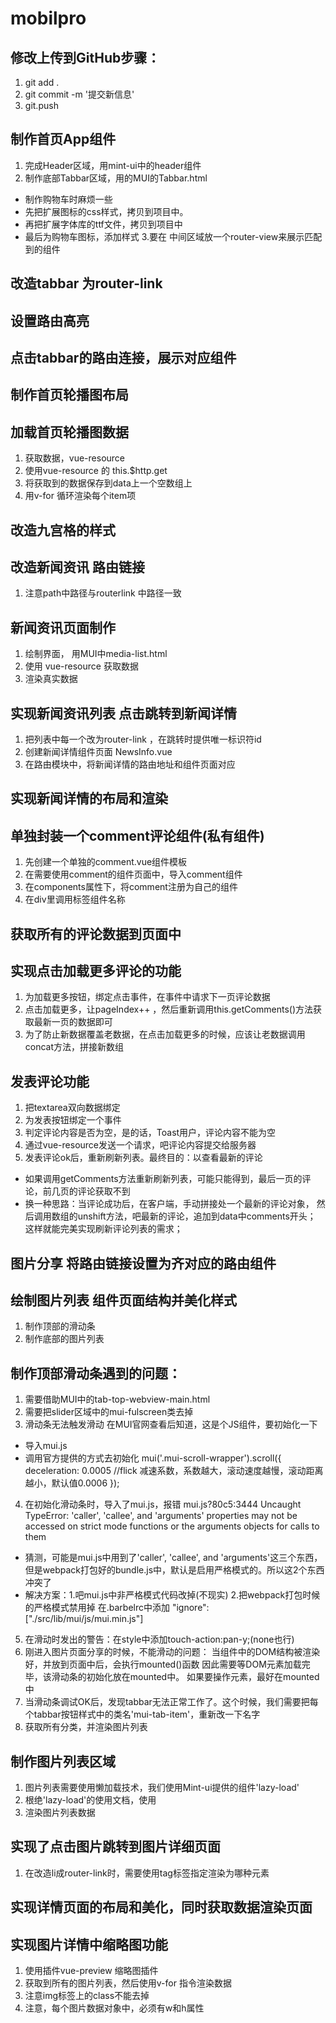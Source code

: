 # mobilpro
## 修改上传到GitHub步骤：
1. git add .
2. git commit -m '提交新信息'
3. git.push

## 制作首页App组件
1. 完成Header区域，用mint-ui中的header组件
2. 制作底部Tabbar区域，用的MUI的Tabbar.html
+ 制作购物车时麻烦一些
+ 先把扩展图标的css样式，拷贝到项目中。
+ 再把扩展字体库的ttf文件，拷贝到项目中
+ 最后为购物车图标，添加样式
3.要在 中间区域放一个router-view来展示匹配到的组件
## 改造tabbar 为router-link
## 设置路由高亮
## 点击tabbar的路由连接，展示对应组件
## 制作首页轮播图布局
## 加载首页轮播图数据
1. 获取数据，vue-resource
2. 使用vue-resource 的 this.$http.get
3. 将获取到的数据保存到data上一个空数组上
4. 用v-for 循环渲染每个item项

## 改造九宫格的样式

## 改造新闻资讯 路由链接
1. 注意path中路径与routerlink 中路径一致

## 新闻资讯页面制作
1. 绘制界面， 用MUI中media-list.html
2. 使用 vue-resource 获取数据
3. 渲染真实数据

## 实现新闻资讯列表 点击跳转到新闻详情 
1. 把列表中每一个改为router-link ，在跳转时提供唯一标识符id
2. 创建新闻详情组件页面 NewsInfo.vue
3. 在路由模块中，将新闻详情的路由地址和组件页面对应

## 实现新闻详情的布局和渲染

## 单独封装一个comment评论组件(私有组件)
1. 先创建一个单独的comment.vue组件模板
2. 在需要使用comment的组件页面中，导入comment组件
3. 在components属性下，将comment注册为自己的组件
4. 在div里调用标签组件名称

## 获取所有的评论数据到页面中

## 实现点击加载更多评论的功能
1. 为加载更多按钮，绑定点击事件，在事件中请求下一页评论数据
2. 点击加载更多，让pageIndex++ ，然后重新调用this.getComments()方法获取最新一页的数据即可
3. 为了防止新数据覆盖老数据，在点击加载更多的时候，应该让老数据调用
concat方法，拼接新数组

## 发表评论功能
1. 把textarea双向数据绑定
2. 为发表按钮绑定一个事件
3. 判定评论内容是否为空，是的话，Toast用户，评论内容不能为空
4. 通过vue-resource发送一个请求，吧评论内容提交给服务器
5. 发表评论ok后，重新刷新列表。最终目的：以查看最新的评论 
+ 如果调用getComments方法重新刷新列表，可能只能得到，最后一页的评论，前几页的评论获取不到
+ 换一种思路：当评论成功后，在客户端，手动拼接处一个最新的评论对象，
然后调用数组的unshift方法，吧最新的评论，追加到data中comments开头；
这样就能完美实现刷新评论列表的需求；
## 图片分享 将路由链接设置为齐对应的路由组件

## 绘制图片列表 组件页面结构并美化样式
1. 制作顶部的滑动条
2. 制作底部的图片列表

## 制作顶部滑动条遇到的问题：
1. 需要借助MUI中的tab-top-webview-main.html
2. 需要把slider区域中的mui-fulscreen类去掉
3. 滑动条无法触发滑动
在MUI官网查看后知道，这是个JS组件，要初始化一下
+ 导入mui.js
+ 调用官方提供的方式去初始化 
mui('.mui-scroll-wrapper').scroll({
	deceleration: 0.0005 //flick 减速系数，系数越大，滚动速度越慢，滚动距离越小，默认值0.0006
});
4. 在初始化滑动条时，导入了mui.js，报错
mui.js?80c5:3444 Uncaught TypeError: 'caller', 'callee', and 'arguments' properties may not be accessed on strict mode functions or the arguments objects for calls to them
+ 猜测，可能是mui.js中用到了'caller', 'callee', and 'arguments'这三个东西，但是webpack打包好的bundle.js中，默认是启用严格模式的。所以这2个东西冲突了
+ 解决方案：1.吧mui.js中非严格模式代码改掉(不现实)
2.把webpack打包时候的严格模式禁用掉
在.barbelrc中添加 "ignore": ["./src/lib/mui/js/mui.min.js"]
5. 在滑动时发出的警告：在style中添加touch-action:pan-y;(none也行)
6. 刚进入图片页面分享的时候，不能滑动的问题：
当组件中的DOM结构被渲染好，并放到页面中后，会执行mounted()函数
因此需要等DOM元素加载完毕，该滑动条的初始化放在mounted中。
如果要操作元素，最好在mounted中
7. 当滑动条调试OK后，发现tabbar无法正常工作了。这个时候，我们需要把每个tabbar按钮样式中的类名'mui-tab-item'，重新改一下名字
8. 获取所有分类，并渲染图片列表

## 制作图片列表区域
1. 图片列表需要使用懒加载技术，我们使用Mint-ui提供的组件'lazy-load'
2. 根绝'lazy-load'的使用文档，使用
3. 渲染图片列表数据

## 实现了点击图片跳转到图片详细页面
1. 在改造li成router-link时，需要使用tag标签指定渲染为哪种元素

## 实现详情页面的布局和美化，同时获取数据渲染页面

## 实现图片详情中缩略图功能
1. 使用插件vue-preview 缩略图插件
2. 获取到所有的图片列表，然后使用v-for 指令渲染数据
3. 注意img标签上的class不能去掉
4. 注意，每个图片数据对象中，必须有w和h属性
